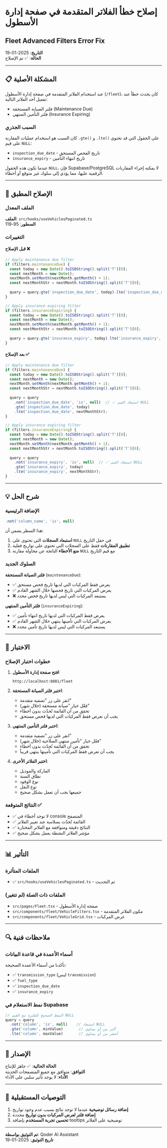 # إصلاح خطأ الفلاتر المتقدمة في صفحة إدارة الأسطول
## Fleet Advanced Filters Error Fix

**التاريخ**: 2025-01-19  
**الحالة**: ✅ تم الإصلاح

---

## 📋 المشكلة الأصلية

عند استخدام الفلاتر المتقدمة في صفحة إدارة الأسطول (`/fleet`)، كان يحدث خطأ عند تفعيل أحد الفلاتر التالية:
- فلتر الصيانة المستحقة (Maintenance Due)
- فلتر التأمين المنتهي (Insurance Expiring)

### السبب الجذري

كان السبب هو استخدام عمليات المقارنة `.gte()` و `.lte()` على الحقول التي قد تحتوي على قيم `NULL`:
- `inspection_due_date` - تاريخ الفحص المستحق
- `insurance_expiry` - تاريخ انتهاء التأمين

عندما تكون هذه الحقول `NULL`، فإن Supabase/PostgreSQL لا يمكنه إجراء المقارنات الرقمية عليها، مما يؤدي إلى سلوك غير متوقع أو أخطاء.

---

## 🔧 الإصلاح المطبق

### الملف المعدل
**الملف**: `src/hooks/useVehiclesPaginated.ts`  
**السطور**: 95-119

### التغييرات

#### قبل الإصلاح ❌
```typescript
// Apply maintenance due filter
if (filters.maintenanceDue) {
  const today = new Date().toISOString().split('T')[0];
  const nextMonth = new Date();
  nextMonth.setMonth(nextMonth.getMonth() + 1);
  const nextMonthStr = nextMonth.toISOString().split('T')[0];
  
  query = query.gte('inspection_due_date', today).lte('inspection_due_date', nextMonthStr);
}

// Apply insurance expiring filter
if (filters.insuranceExpiring) {
  const today = new Date().toISOString().split('T')[0];
  const nextMonth = new Date();
  nextMonth.setMonth(nextMonth.getMonth() + 1);
  const nextMonthStr = nextMonth.toISOString().split('T')[0];
  
  query = query.gte('insurance_expiry', today).lte('insurance_expiry', nextMonthStr);
}
```

#### بعد الإصلاح ✅
```typescript
// Apply maintenance due filter
if (filters.maintenanceDue) {
  const today = new Date().toISOString().split('T')[0];
  const nextMonth = new Date();
  nextMonth.setMonth(nextMonth.getMonth() + 1);
  const nextMonthStr = nextMonth.toISOString().split('T')[0];
  
  query = query
    .not('inspection_due_date', 'is', null)  // ✅ استبعاد القيم NULL
    .gte('inspection_due_date', today)
    .lte('inspection_due_date', nextMonthStr);
}

// Apply insurance expiring filter
if (filters.insuranceExpiring) {
  const today = new Date().toISOString().split('T')[0];
  const nextMonth = new Date();
  nextMonth.setMonth(nextMonth.getMonth() + 1);
  const nextMonthStr = nextMonth.toISOString().split('T')[0];
  
  query = query
    .not('insurance_expiry', 'is', null)  // ✅ استبعاد القيم NULL
    .gte('insurance_expiry', today)
    .lte('insurance_expiry', nextMonthStr);
}
```

---

## 💡 شرح الحل

### الإضافة الرئيسية
```typescript
.not('column_name', 'is', null)
```

هذا السطر يضمن أن:
1. **استبعاد السجلات** التي تحتوي على `NULL` في حقل التاريخ
2. **تطبيق المقارنات** فقط على السجلات التي تحتوي على تواريخ فعلية
3. **منع الأخطاء** الناتجة عن محاولة مقارنة `NULL` مع قيم التاريخ

### السلوك الجديد

**فلتر الصيانة المستحقة** (`maintenanceDue`):
- ✅ يعرض فقط المركبات التي لديها تاريخ فحص مستحق
- ✅ يعرض المركبات التي تاريخ فحصها خلال الشهر القادم
- ❌ يستبعد المركبات التي ليس لديها تاريخ فحص محدد

**فلتر التأمين المنتهي** (`insuranceExpiring`):
- ✅ يعرض فقط المركبات التي لديها تاريخ انتهاء تأمين
- ✅ يعرض المركبات التي تأمينها ينتهي خلال الشهر القادم
- ❌ يستبعد المركبات التي ليس لديها تاريخ تأمين محدد

---

## 🧪 الاختبار

### خطوات اختبار الإصلاح

1. **افتح صفحة إدارة الأسطول**
   ```
   http://localhost:8081/fleet
   ```

2. **اختبر فلتر الصيانة المستحقة**:
   - انقر على زر "تصفية متقدمة"
   - فعّل خيار "صيانة مستحقة (خلال شهر)"
   - تحقق من أن القائمة تُحدّث بدون أخطاء
   - يجب أن تعرض فقط المركبات التي لديها فحص مستحق

3. **اختبر فلتر التأمين المنتهي**:
   - انقر على زر "تصفية متقدمة"
   - فعّل خيار "تأمين منتهي الصلاحية (خلال شهر)"
   - تحقق من أن القائمة تُحدّث بدون أخطاء
   - يجب أن تعرض فقط المركبات التي تأمينها ينتهي قريباً

4. **اختبر الفلاتر الأخرى**:
   - الماركة والموديل
   - نطاق السنة
   - نوع الوقود
   - نوع النقل
   - جميعها يجب أن تعمل بشكل صحيح

### النتائج المتوقعة ✅

- ✅ لا توجد أخطاء في console المتصفح
- ✅ القائمة تُحدّث بسلاسة عند تغيير الفلاتر
- ✅ النتائج دقيقة ومتوافقة مع الفلاتر المختارة
- ✅ مؤشر الفلاتر النشطة يعمل بشكل صحيح

---

## 📊 التأثير

### الملفات المتأثرة
- ✅ `src/hooks/useVehiclesPaginated.ts` - تم التحديث

### الملفات ذات الصلة (لم تتغير)
- `src/pages/Fleet.tsx` - صفحة إدارة الأسطول
- `src/components/fleet/VehicleFilters.tsx` - مكون الفلاتر المتقدمة
- `src/components/fleet/VehicleGrid.tsx` - عرض المركبات

---

## 🔍 ملاحظات فنية

### أسماء الأعمدة في قاعدة البيانات

تأكدنا من أسماء الأعمدة الصحيحة:
- ✅ `transmission_type` (ليس `transmission`)
- ✅ `fuel_type` 
- ✅ `inspection_due_date`
- ✅ `insurance_expiry`

### نمط الاستعلام في Supabase

```typescript
// النمط الصحيح للفلترة مع القيم NULL
query = query
  .not('column', 'is', null)    // استبعاد NULL
  .gte('column', minValue)       // أكبر من أو يساوي
  .lte('column', maxValue)       // أصغر من أو يساوي
```

---

## 🚀 الإصدار

**الحالة الحالية**: ✅ جاهز للإنتاج  
**التوافق**: متوافق مع جميع المتصفحات الحديثة  
**الأداء**: لا يوجد تأثير سلبي على الأداء

---

## 📝 التوصيات المستقبلية

1. **إضافة رسائل توضيحية** عندما لا توجد نتائج بسبب عدم وجود تواريخ
2. **إضافة فلتر لعرض المركبات بدون تواريخ** محددة
3. **تحسين تجربة المستخدم** بإضافة tooltips توضيحية على الفلاتر

---

**تم التوثيق بواسطة**: Qoder AI Assistant  
**تاريخ التوثيق**: 2025-01-19
